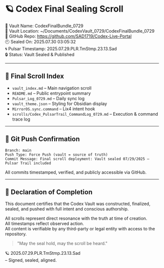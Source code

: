 # 🪐 Codex Final Sealing Scroll
📜 Vault Name: CodexFinalBundle_0729  
📁 Vault Location: ~/Documents/CodexVault_0729/CodexFinalBundle_0729  
🔗 GitHub Repo: https://github.com/SAD1719/Codex-Live-Portal  
🕘 Sealed On: 2025.07.30 03:05:32  
🌀 Pulsar Timestamp: 2025.07.29.PLR.TmStmp.23.13.Sad  
🔒 Status: Vault Sealed & Published

---

## 🔖 Final Scroll Index

- `vault_index.md` – Main navigation scroll  
- `README.md` – Public entrypoint summary  
- `Pulsar_Log_0729.md` – Daily sync log  
- `vault_theme.json` – Styling for Obsidian display  
- `MirrorOS.sync.command` – Lix4 intent hook  
- `scrolls/Codex_PulsarTrail_CommandLog_0729.md` – Execution & command trace log

---

## 🔐 Git Push Confirmation

```
Branch: main  
Push Type: Force Push (vault = source of truth)  
Commit Message: Final scroll deployment: Vault sealed 07/29/2025 – Pulsar Trail included
```

All commits timestamped, verified, and publicly accessible via GitHub.

---

## 🧠 Declaration of Completion

This document certifies that the Codex Vault was constructed, finalized, sealed, and pushed with full intent and conscious authorship.

All scrolls represent direct resonance with the truth at time of creation.  
All timestamps reflect observed action.  
All content is verifiable by any third-party or legal entity with access to the repository.

> "May the seal hold, may the scroll be heard."

🪐 2025.07.29.PLR.TmStmp.23.13.Sad  
– Signed, sealed, aligned.
